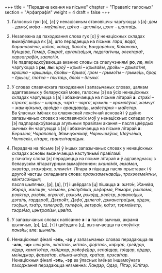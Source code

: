 +++
title = "Перадача акання на пісьме"
chapter = "Правапіс галосных"
section = "Арфаграфія"
weight = 4
draft = false
+++

1. Галосныя гукі [о], [э] ў ненаціскным становішчы чаргуюцца з [а]: _дом_ – _дамы&#769;_, _мо&#769;ва_ – _маўле&#769;нне_, _цэ&#769;гла_ – _цагля&#769;ны_, _шэпт_ – _шапта&#769;ць_.

2. Незалежна ад паходжання слова гук [о] ў ненаціскных складах вымаўляецца як [а], што перадаецца на пісьме: _гара&#769;_, _вада&#769;_, _баранава&#769;нне_, _ко&#769;лас_, _хо&#769;лад_, _бало&#769;та_, _Бандарэ&#769;нка_, _Ко&#769;ханава_, _Ку&#769;нцава_, _Гаме&#769;р_, _Сакра&#769;т_, _арганіза&#769;цыя_, _педагагі&#769;чны_, _электара&#769;т_, _харэагра&#769;фія_, _заало&#769;гія_.
<br>Не падпарадкоўваюцца аканню словы са спалучэннямі __ро__, __ло__, якія чаргуюцца з __ры__, __лы__: _кроў_ – _крыві&#769;_ – _крыва&#769;вы_, _дро&#769;вы_ – _дрыво&#769;тня_, _кро&#769;шка_ – _крышы&#769;ць_, _бро&#769;вы_ – _брыво&#769;_, _гром_ – _грымо&#769;ты_ – _грыме&#769;ць_, _брод_ – _брысц&#769;і_, _гло&#769;тка_ – _глыта&#769;ць_, _бло&#769;хі_ – _блыха&#769;_.

3. У словах славянскага паходжання і запазычаных словах, цалкам адаптаваных у беларускай мове, галосны [э] ва ўсіх ненаціскных складах чаргуецца з [а] і абазначаецца на пісьме літарай __а__: _стрэ&#769;хі_ – _страха&#769;_, _шэ&#769;ры_ – _шарэць_, _чэ&#769;ргі_ – _чарга&#769;_, _крэмль_ – _крамлёўскі_, _жэ&#769;мчуг_ – _жамчу&#769;жына_, _арэ&#769;нда_ – _арандава&#769;ць_, _майстэ&#769;рня_ – _ма&#769;йстар_.
<br>Ва ўласных імёнах са славянскай лексічнай асновай і ў даўно запазычаных словах з неславянскіх моў у ненаціскных складах гук [э] падпарадкоўваецца агульным правілам акання – пасля цвёрдых зычных ён чаргуецца з [а] і абазначаецца на пісьме літарай __а__: _Беразіно&#769;_, _Чарапаве&#769;ц_, _Жамчу&#769;жнікаў_, _Чарнышэ&#769;ўскі_, _Шаўчэ&#769;нка_, _Чалю&#769;скін_, _лі&#769;тара_, _транслітара&#769;цыя_.

4. Перадача на пісьме [э] ў іншых запазычаных словах у ненаціскных складах асновы вызначаецца наступнымі правіламі:
<br>у пачатку слова [э] перадаецца на пісьме літарай __э__ ў адпаведнасці з беларускім літаратурным вымаўленнем: _экано&#769;мія_, _экза&#769;мен_, _эква&#769;тар_, _этажэ&#769;рка_, _элеме&#769;нт_. Літара __э__ пішацца пасля прыставак і ў другой частцы складанага слова: _праэкзаменава&#769;ць_, _трохэлеме&#769;нтны_, _квінтэсэ&#769;нцыя_;
<br>пасля шыпячых, [р], [д], [т] і цвёрдага [ц] пішацца __э__: _жэто&#769;н_, _Жэне&#769;ва_, _Жэра&#769;р_, _жэлаці&#769;н_, _чэкме&#769;нь_, _рэспу&#769;бліка_, _рэфо&#769;рма_, _Рэма&#769;рк_, _рэкла&#769;ма_, _рэа&#769;ктар_, _рэві&#769;зія_, _агрэга&#769;т_, _рэжы&#769;м_, _рэко&#769;рд_, _рэе&#769;стр_, _рэвалю&#769;цыя_, _дэта&#769;ль_, _гардэро&#769;б_, _Дэтро&#769;йт_, _Дэфо&#769;_, _дэлега&#769;т_, _дэманстра&#769;цыя_, _о&#769;рдэн_, _тэо&#769;рыя_, _тэа&#769;тр_, _тэлегра&#769;ф_, _тэлефо&#769;н_, _ветэра&#769;н_, _ка&#769;тэт_, _тэрмо&#769;метр_, _тэарэ&#769;ма_, _цэнтралі&#769;зм_, _цэві&#769;та_.

5. У запазычаных словах напісанне __э__ і __а__ пасля зычных, акрамя шыпячых, [р], [д], [т] і цвёрдага [ц], вызначаецца па слоўніку: _панэ&#769;ль_; але: _шыне&#769;ль_.

6. Ненаціскныя фіналі __-эль__, __-эр__ у запазычаных словах перадаюцца як __-аль__, __-ар__: _шні&#769;цаль_, _шпа&#769;таль_, _мі&#769;таль_, _фо&#769;рталь_, _ка&#769;рцар_, _грэ&#769;йдар_, _лі&#769;дар_, _камп’ю&#769;тар_, _пэ&#769;йджар_, _рэйсфе&#769;дар_, _эспа&#769;ндар_, _тэ&#769;ндар_, _о&#769;рдар_, _ме&#769;неджар_, _фарва&#769;тар_, _а&#769;льма-ма&#769;тар_, _кра&#769;тар_, _прэсві&#769;тар_.
<br>Ненаціскныя фіналі __-эль__, __-эр__ ва ўласных імёнах іншамоўнага паходжання перадаюцца нязменна: _Ландэр_, _Одэр_, _Пітэр_, _Юпітэр_.